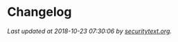 # Changelog

_Last updated at 2018-10-23 07:30:06 by [securitytext.org](https://securitytext.org)._
